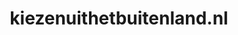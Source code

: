 ---
layout: post
title: "kiezenuithetbuitenland.nl"
internal_url: "/dutchgov/kiezenuithetbuitenland.nl.html"
subdomains_count: 2
all_subdomains_count: 2
urls_count: 2
ssl_rank: 0
http_rank: 75
url_link: /data/kiezenuithetbuitenland.nl/urls.txt
all_subdomains_link: /data/kiezenuithetbuitenland.nl/all_subdomains.txt
subdomains_link: /data/kiezenuithetbuitenland.nl/subdomains.txt
categories: dutchgov
---